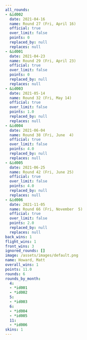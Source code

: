 ```yaml
---
all_rounds:
- &id002
  date: 2021-04-16
  name: Round 27 (Fri, April 16)
  official: true
  over_limit: false
  points: 0
  replaced_by: null
  replaces: null
- &id001
  date: 2021-04-23
  name: Round 29 (Fri, April 23)
  official: true
  over_limit: false
  points: 0
  replaced_by: null
  replaces: null
- &id003
  date: 2021-05-14
  name: Round 32 (Fri, May 14)
  official: true
  over_limit: false
  points: 1.0
  replaced_by: null
  replaces: null
- &id004
  date: 2021-06-04
  name: Round 38 (Fri, June  4)
  official: true
  over_limit: false
  points: 4.0
  replaced_by: null
  replaces: null
- &id005
  date: 2021-06-25
  name: Round 42 (Fri, June 25)
  official: true
  over_limit: false
  points: 4.0
  replaced_by: null
  replaces: null
- &id006
  date: 2021-11-05
  name: Round 66 (Fri, November  5)
  official: true
  over_limit: false
  points: 2.0
  replaced_by: null
  replaces: null
back_wins: 1
flight_wins: 1
front_wins: 3
ignored_rounds: []
image: /assets/images/default.png
name: Howard, Matt
overall_wins: 1
points: 11.0
rounds: 6
rounds_by_month:
  4:
  - *id001
  - *id002
  5:
  - *id003
  6:
  - *id004
  - *id005
  11:
  - *id006
skins: 1
---
```

